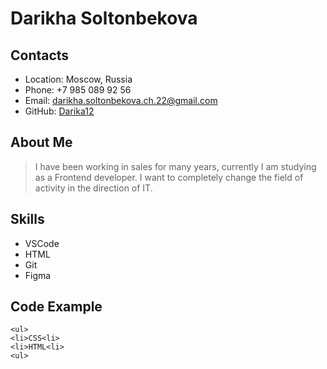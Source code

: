 # Darikha Soltonbekova

## Contacts

- Location: Moscow, Russia
- Phone: +7 985 089 92 56
- Email: darikha.soltonbekova.ch.22@gmail.com
- GitHub: [Darika12](https://github.com/Darika12)

## About Me

> I have been working in sales for many years, currently I am studying as a Frontend developer.
> I want to completely change the field of activity in the direction of IT.

## Skills

- VSCode
- HTML
- Git
- Figma

## Code Example

```
<ul>
<li>CSS<li>
<li>HTML<li>
<ul>
```
